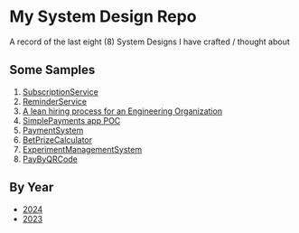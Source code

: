 # My System Design Repo

A record of the last eight (8) System Designs I have crafted / thought about

## Some Samples
1. [SubscriptionService]
2. [ReminderService]
3. [A lean hiring process for an Engineering Organization]
4. [SimplePayments app POC]
5. [PaymentSystem]
6. [BetPrizeCalculator]
7. [ExperimentManagementSystem]
8. [PayByQRCode]

## By Year
- [2024]
- [2023]

[2024]: https://github.com/rjar2020/system-design-repo/blob/main/2024/readme.md
[2023]: https://github.com/rjar2020/system-design-repo/blob/main/2023/readme.md

[ReminderService]:https://miro.com/app/board/o9J_lBwhkCc=/?share_link_id=11853794
[SimplePayments app POC]:https://miro.com/app/board/uXjVKZyL77I=/?share_link_id=60698207080
[BetPrizeCalculator]:https://miro.com/app/board/uXjVKTWdEac=/?share_link_id=671175030898
[SubscriptionService]:https://miro.com/app/board/uXjVKXOQYkY=/?share_link_id=825188476004
[ExperimentManagementSystem]:https://miro.com/app/board/uXjVKWaP3uM=/?share_link_id=98770992128
[A lean hiring process for an Engineering Organization]:https://miro.com/app/board/uXjVO6P4ar8=/?share_link_id=7522450880
[PaymentSystem]:https://miro.com/app/board/uXjVKS6qGyU=/?share_link_id=538224047238
[PayByQRCode]:https://miro.com/app/board/uXjVKS6GuQs=/?share_link_id=441227702106
